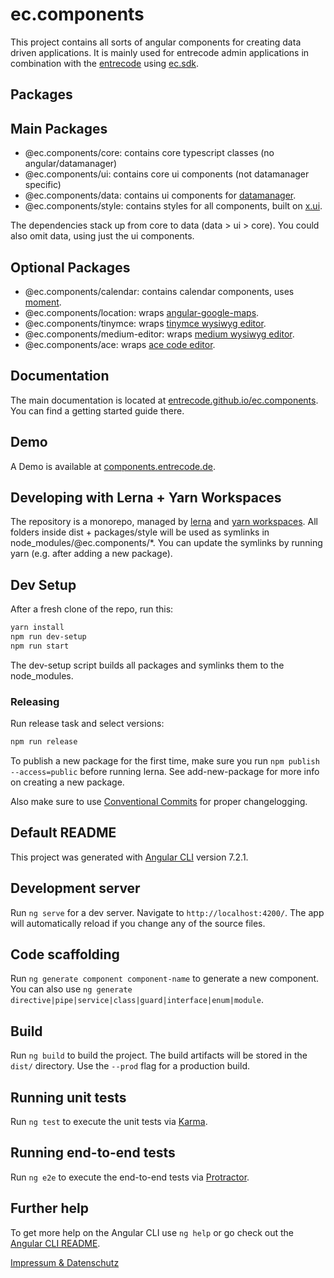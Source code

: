 # ec.components

This project contains all sorts of angular components for creating data driven applications.
It is mainly used for entrecode admin applications in combination with the [entrecode](https://doc.entrecode.de) using [ec.sdk](https://github.com/entrecode/ec.sdk).

## Packages

## Main Packages

- @ec.components/core: contains core typescript classes (no angular/datamanager)
- @ec.components/ui: contains core ui components (not datamanager specific)
- @ec.components/data: contains ui components for [datamanager](https://doc.entrecode.de).
- @ec.components/style: contains styles for all components, built on [x.ui](https://entrecode.github.io/x.ui/).

The dependencies stack up from core to data (data > ui > core). You could also omit data, using just the ui components.

## Optional Packages

- @ec.components/calendar: contains calendar components, uses [moment](https://github.com/moment/moment).
- @ec.components/location: wraps [angular-google-maps](https://github.com/SebastianM/angular-google-maps).
- @ec.components/tinymce: wraps [tinymce wysiwyg editor](https://github.com/tinymce/tinymce).
- @ec.components/medium-editor: wraps [medium wysiwyg editor](https://github.com/yabwe/medium-editor).
- @ec.components/ace: wraps [ace code editor](https://github.com/ajaxorg/ace).

## Documentation

The main documentation is located at [entrecode.github.io/ec.components](https://entrecode.github.io/ec.components/). You can find a getting started guide there.

## Demo

A Demo is available at [components.entrecode.de](https://components.entrecode.de).

## Developing with Lerna + Yarn Workspaces

The repository is a monorepo, managed by [lerna](https://github.com/lerna/lerna) and [yarn workspaces](https://yarnpkg.com/lang/en/docs/workspaces/).
All folders inside dist + packages/style will be used as symlinks in node_modules/@ec.components/*.
You can update the symlinks by running yarn (e.g. after adding a new package).

## Dev Setup

After a fresh clone of the repo, run this:

```sh
yarn install
npm run dev-setup
npm run start
```

The dev-setup script builds all packages and symlinks them to the node_modules.

### Releasing

Run release task and select versions:

```sh
npm run release
```

To publish a new package for the first time, make sure you run ```npm publish --access=public``` before running lerna. See add-new-package for more info on creating a new package.

Also make sure to use [Conventional Commits](https://www.conventionalcommits.org) for proper changelogging.

## Default README

This project was generated with [Angular CLI](https://github.com/angular/angular-cli) version 7.2.1.

## Development server

Run `ng serve` for a dev server. Navigate to `http://localhost:4200/`. The app will automatically reload if you change any of the source files.

## Code scaffolding

Run `ng generate component component-name` to generate a new component. You can also use `ng generate directive|pipe|service|class|guard|interface|enum|module`.

## Build

Run `ng build` to build the project. The build artifacts will be stored in the `dist/` directory. Use the `--prod` flag for a production build.

## Running unit tests

Run `ng test` to execute the unit tests via [Karma](https://karma-runner.github.io).

## Running end-to-end tests

Run `ng e2e` to execute the end-to-end tests via [Protractor](http://www.protractortest.org/).

## Further help

To get more help on the Angular CLI use `ng help` or go check out the [Angular CLI README](https://github.com/angular/angular-cli/blob/master/README.md).

[Impressum & Datenschutz](https://entrecode.de/datenschutz)
